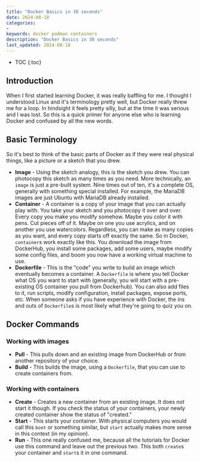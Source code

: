 ```yaml
---
title: "Docker Basics in 30 seconds"
date: 2024-08-18
categories:
- 
keywords: docker podman containers
description: "Docker Basics in 30 seconds"
last_updated: 2024-08-18
---
```


* TOC
{:toc}

## Introduction
When I first started learning Docker, it was really baffling for me. I thought I understood
Linux and it's terminology pretty well, but Docker really threw me for a loop. In hindsight
it feels pretty silly, but at the time it was serious and I was lost. So this is a quick primer
for anyone else who is learning Docker and confused by all the new words.

## Basic Terminology
So it's best to think of the basic parts of Docker as if they were real physical things, like a
picture or a sketch that you drew.
* **Image** - Using the sketch analogy, this is the sketch you drew. You can photocopy this
sketch as many times as you need. More technically, an `image` is just a pre-built system. Nine
times out of ten, it's a complete OS, generally with something special installed. For example,
the MariaDB images are just Ubuntu with MariaDB already installed.
* **Container** - A container is a copy of your image that you can actually play with. You
take your sketch and you photocopy it over and over. Every copy you make you modify somehow.
Maybe you color it with pens. Cut pieces off of it. Maybe on one you use acrylics, and
on another you use watercolors. Regardless, you can make as many copies as you want, and every
copy starts off exactly the same. So in Docker, `container`s work exactly like this. You download
the image from DockerHub, you install some packages, add some users, maybe modify some config
files, and boom you now have a working virtual machine to use.
* **Dockerfile** - This is the "code" you write to build an image which eventually becomes a
container. A `Dockerfile` is where you tell Docker what OS you want to start with (generally, you
will start with a pre-existing OS container you pull from Dockerhub). You can also add files to it,
run scripts, modify configuration, install packages, expose ports, etc. When someone asks if you
have experience with Docker, the ins and outs of `Dockerfile`s is most likely what they're going to
quiz you on.

## Docker Commands

### Working with images
* **Pull** - This pulls down and an existing image from DockerHub or from another repository of your
choice.
* **Build** - This builds the image, using a `Dockerfile`, that you can use to create containers
from.

### Working with containers
* **Create** - Creates a new container from an existing image. It does _not_ start it though. If you
check the status of your containers, your newly created container show the status of "created."
* **Start** - This starts your container. With physical computers you would call this `boot`
or something similar, but `start` actually makes more sense in this context (in my opinion).
* **Run** - This one really confused me, because all the tutorials for Docker use this command
and leave out the previous two. This both `create`s your container and `start`s it in one command.

